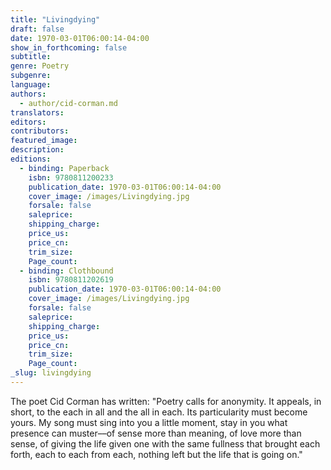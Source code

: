 ```yaml
---
title: "Livingdying"
draft: false
date: 1970-03-01T06:00:14-04:00
show_in_forthcoming: false
subtitle:
genre: Poetry
subgenre:
language:
authors:
  - author/cid-corman.md
translators:
editors:
contributors:
featured_image:
description:
editions:
  - binding: Paperback
    isbn: 9780811200233
    publication_date: 1970-03-01T06:00:14-04:00
    cover_image: /images/Livingdying.jpg
    forsale: false
    saleprice:
    shipping_charge:
    price_us:
    price_cn:
    trim_size:
    Page_count:
  - binding: Clothbound
    isbn: 9780811202619
    publication_date: 1970-03-01T06:00:14-04:00
    cover_image: /images/Livingdying.jpg
    forsale: false
    saleprice:
    shipping_charge:
    price_us:
    price_cn:
    trim_size:
    Page_count:
_slug: livingdying
---
```


The poet Cid Corman has written: "Poetry calls for anonymity. It appeals, in short, to the each in all and the all in each. Its particularity must become yours. My song must sing into you a little moment, stay in you what presence can muster––of sense more than meaning, of love more than sense, of giving the life given one with the same fullness that brought each forth, each to each from each, nothing left but the life that is going on."

